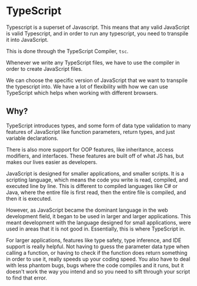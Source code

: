 # TypeScript

Typescript is a superset of Javascript. This means that any valid JavaScript is valid Typescript, and in order to run any typescript, you need to transpile it into JavaScript.

This is done through the TypeScript Compiler, `tsc`.

Whenever we write any TypeScript files, we have to use the compiler in order to create JavaScript files.

We can choose the specific version of JavaScript that we want to transpile the typescript into. We have a lot of flexibility with how we can use TypeScript which helps when working with different browsers.


## Why?

TypeScript introduces types, and some form of data type validation to many features of JavaScript like function parameters, return types, and just variable declarations. 

There is also more support for OOP features, like inheritance, access modifiers, and interfaces. These features are built off of what JS has, but makes our lives easier as developers.

JavaScript is designed for smaller applications, and smaller scripts. It is a scripting language, which means the code you write is read, compiled, and executed line by line. This is different to compiled languages like C# or Java, where the entire file is first read, then the entire file is compiled, and then it is executed. 

However, as JavaScript became the dominant language in the web development field, it began to be used in larger and larger applications. This meant development with the language designed for small applications, were used in areas that it is not good in. Essentially, this is where TypeScript in.

For larger applications, features like type safety, type inference, and IDE support is really helpful. Not having to guess the parameter data type when calling a function, or having to check if the function does return something in order to use it, really speeds up your coding speed. You also have to deal with less phantom bugs, bugs where the code compiles and it runs, but it doesn't work the way you intend and so you need to sift through your script to find that error.